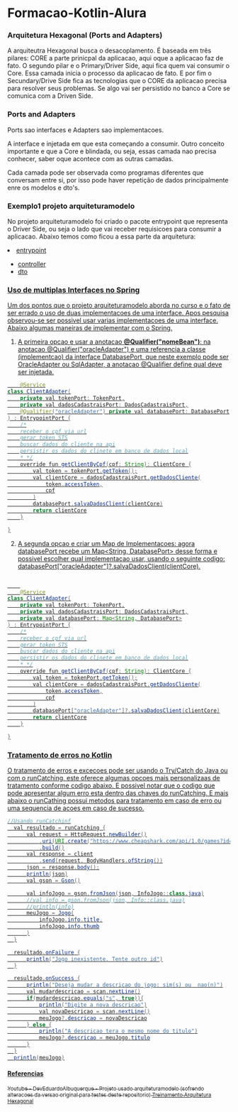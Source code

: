 # Formacao-Kotlin-Alura

<h3>Arquitetura Hexagonal (Ports and Adapters)</h3>
<p>A arquiteutra Hexagonal busca o desacoplamento. É baseada em três pilares: CORE a parte prinicpal da aplicacao, aqui oque a aplicacao faz de fato. O segundo pilar e o Primary/Driver Side, aqui fica quem vai consumir o Core. Essa camada inicia o processo da aplicacao de fato. E por fim o Secundary/Drive Side fica as tecnologias que o CORE da aplicacao precisa para resolver seus problemas. Se algo vai ser persistido no banco a Core se comunica com a Driven Side. 
</p>
<h3>Ports and Adapters</h3>
<p>Ports sao interfaces e Adapters sao implementacoes.</p>
<p>A interface e injetada em que esta começando a consumir. Outro conceito importante e que a Core e blindada, ou seja, essas camada nao precisa conhecer, saber oque acontece com as outras camadas. </p>
<p>Cada camada pode ser observada como programas diferentes que conversam entre si, por isso pode haver repetição de dados principalmente enre os modelos e dto's.</p>

<h3>Exemplo1 projeto arquiteturamodelo</h3>
<p>No projeto arquiteturamodelo foi criado o pacote entrypoint que representa o Driver Side, ou seja o lado que vai receber requisicoes para consumir a aplicacao. Abaixo temos como ficou a essa parte da arquitetura:

<u>
  <li>entrypoint
    <ul>
      <li>controller</li>
      <li>dto</li>
    </ul>
  </li>
</ul>

</p>

<h3>Uso de multiplas Interfaces no Spring</h3>
<p>Um dos pontos que o projeto arquiteturamodelo aborda no curso e o fato de ser errado o uso de duas implementacoes de uma interface. Apos pesquisa observou-se ser possivel usar varias implementacoes de uma interface. Abaixo algumas maneiras de implementar com o Spring.

1. A primeira opcao e usar a anotacao <strong>@Qualifier("nomeBean")</strong>: na anotacao @Qualifier("oracleAdapter") e uma referencia a classe (implementcao) da interface DatabasePort, que neste exemplo pode ser OracleAdapter ou SqlAdapter, a anotacao @Qualifier define qual deve ser injetada.

```java
    @Service
class ClientAdapter(
    private val tokenPort: TokenPort,
    private val dadosCadastraisPort: DadosCadastraisPort,
    @Qualifier("oracleAdapter") private val databasePort: DatabasePort
) : EntrypointPort {
    /*
    receber o cpf via url
    gerar token STS
    buscar dados do cliente na api
    persistir os dados do clinete em banco de dados local
    * */
    override fun getClientByCpf(cpf: String): ClientCore {
        val token = tokenPort.getToken();
        val clientCore = dadosCadastraisPort.getDadosCliente(
            token.accessToken,
            cpf
        )
        databasePort.salvaDadosClient(clientCore)
        return clientCore
    }

}

   ```

2. A segunda opcao e criar um Map de Implementacoes: agora databasePort recebe um Map<String, DatabasePort> desse forma e possivel escolher qual implementacao usar, usando o seguinte codigo: databasePort["oracleAdapter"]?.salvaDadosClient(clientCore).


```java

    
    @Service
class ClientAdapter(
    private val tokenPort: TokenPort,
    private val dadosCadastraisPort: DadosCadastraisPort,
    private val databasePort: Map<String, DatabasePort>
) : EntrypointPort {
    /*
    receber o cpf via url
    gerar token STS
    buscar dados do cliente na api
    persistir os dados do clinete em banco de dados local
    * */
    override fun getClientByCpf(cpf: String): ClientCore {
        val token = tokenPort.getToken();
        val clientCore = dadosCadastraisPort.getDadosCliente(
            token.accessToken,
            cpf
        )
        databasePort["oracleAdapter"]?.salvaDadosClient(clientCore)
        return clientCore
    }

}

   ```

</p>

<h3>Tratamento de erros no Kotlin</h3>
<p>O tratamento de erros e excecoes pode ser usando o <emph>Try/Catch</emph> do Java ou com o runCatching, este oferece algumas opcoes mais personalizaas de tratamento conforme codigo abaixo. E possivel notar que o codigo que pode apresentar algum erro esta dentro das chaves do runCatching. E mais abaixo o runCathing possui metodos para tratamento em caso de erro ou uma sequencia de acoes em caso de sucesso.

  ```java
  //Usando runCatchinf
    val resultado = runCatching {
        val request = HttpRequest.newBuilder()
            .uri(URI.create("https://www.cheapshark.com/api/1.0/games?id=$id"))
            .build()
        val response = client
            .send(request, BodyHandlers.ofString())
        json = response.body();
        println(json)
        val gson = Gson()

        val infoJogo = gson.fromJson(json, InfoJogo::class.java)
        //val info = gson.fromJson(json, Info::class.java)
        //println(info)
        meuJogo = Jogo(
            infoJogo.info.title,
            infoJogo.info.thumb
        )
    }

    resultado.onFailure {
        println("Jogo inexistente. Tente outro id")
    }

    resultado.onSuccess {
        println("Deseja mudar a descricao do jogo: sim(s) ou  nao(n)")
        val mudardescricao = scan.nextLine()
        if(mudardescricao.equals("s", true)){
            println("Digite a nova descricao")
            val novaDescricao = scan.nextLine()
            meuJogo?.descricao = novaDescricao
        } else {
            println("A descricao tera o mesmo nome do titulo")
            meuJogo?.descricao = meuJogo.titulo
        }
    }
    println(meuJogo)
  

  ```




</p>




<h4>Referencias</h4>

<p><sub>Youtube - DevEduardoAlbuquerque - Projeto usado arquiteturamodelo (sofrendo alteracoes da versao original para testes deste repositorio) <a href="https://www.youtube.com/watch?v=_3aZCs8IGGQ&list=PLRHt7FXZbVCQmSscfVQVKT_gegPHurnHs&index=1">Treinamento Arquitetura Hexagonal</a></sub></p>

